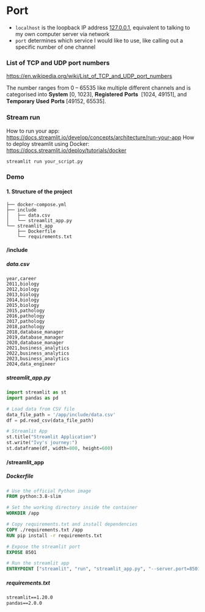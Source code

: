 # Port

- `localhost` is the loopback IP address [127.0.0.1](http://127.0.0.1/), equivalent to talking to my own computer server via network  
- `port` determines which service I would like to use, like calling out a specific number of one channel  

### List of TCP and UDP port numbers
https://en.wikipedia.org/wiki/List_of_TCP_and_UDP_port_numbers

The number ranges from 0 – 65535 like multiple different channels and is categorised into 𝐒𝐲𝐬𝐭𝐞𝐦 [0, 1023], 𝐑𝐞𝐠𝐢𝐬𝐭𝐞𝐫𝐞𝐝 𝐏𝐨𝐫𝐭𝐬  [1024, 49151], and 𝐓𝐞𝐦𝐩𝐨𝐫𝐚𝐫𝐲 𝐔𝐬𝐞𝐝 𝐏𝐨𝐫𝐭𝐬 [49152, 65535]. 

### Stream run
How to run your app: https://docs.streamlit.io/develop/concepts/architecture/run-your-app
How to deploy streamlit using Docker: https://docs.streamlit.io/deploy/tutorials/docker
```bash
streamlit run your_script.py
```

### Demo
#### 1. Structure of the project
```
├── docker-compose.yml
├── include
│   ├── data.csv
│   └── streamlit_app.py
└── streamlit_app
    ├── Dockerfile
    └── requirements.txt
```
#### /include
##### data.csv
```csv
year,career
2011,biology
2012,biology
2013,biology
2014,biology
2015,biology
2015,pathology
2016,pathology
2017,pathology
2018,pathology
2018,database_manager
2019,database_manager
2020,database_manager
2021,business_analytics
2022,business_analytics
2023,business_analytics
2024,data_engineer
```
##### streamlit_app.py
```python
import streamlit as st
import pandas as pd

# Load data from CSV file
data_file_path = '/app/include/data.csv'
df = pd.read_csv(data_file_path)

# Streamlit App
st.title("Streamlit Application")
st.write("Ivy's journey:")
st.dataframe(df, width=800, height=600)
```
#### /streamlit_app
##### Dockerfile
```Dockerfile
# Use the official Python image
FROM python:3.8-slim

# Set the working directory inside the container
WORKDIR /app

# Copy requirements.txt and install dependencies
COPY ./requirements.txt /app
RUN pip install -r requirements.txt

# Expose the streamlit port
EXPOSE 8501

# Run the streamlit app
ENTRYPOINT ["streamlit", "run", "streamlit_app.py", "--server.port=8501"]
```
##### requirements.txt
```txt
streamlit==1.20.0
pandas==2.0.0
```

